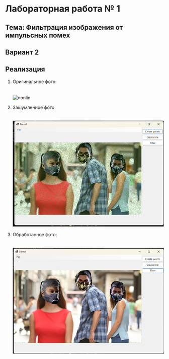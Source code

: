# Лабораторная работа № 1

## Тема: Фильтрация изображения от импульсных помех

## Вариант 2

## Реализация

1.  Оригинальное фото:
    <br><br><br>
    ![nonlin](doc/pictures/laba.png)

2.  Зашумленное фото:
    <br><br><br>
    ![nonlin](doc/pictures/lab1.png)

3.  Обработанное фото:
    <br><br><br>
    ![nonlin](doc/pictures/lab2.png)